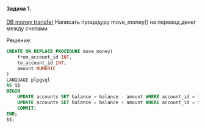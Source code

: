 #### Задача 1. 

[DB money transfer](DBs/DB-money-transfer.md)
Написать процедуру move_money() на перевод денег между счетами

Решение:

```sql
CREATE OR REPLACE PROCEDURE move_money(
    from_account_id INT,
    to_account_id INT,
    amount NUMERIC
)
LANGUAGE plpgsql
AS $$
BEGIN    
	UPDATE accounts SET balance = balance - amount WHERE account_id = from_account_id;
	UPDATE accounts SET balance = balance + amount WHERE account_id = to_account_id;
	COMMIT;
END;
$$;
```